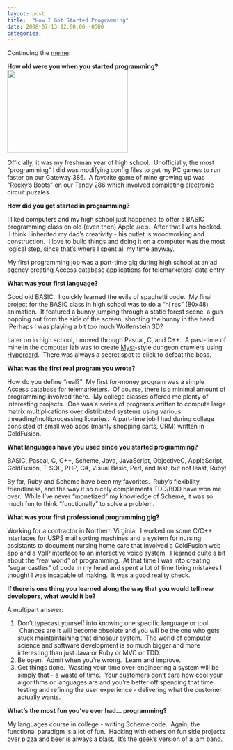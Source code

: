```yaml
---
layout: post
title:  "How I Got Started Programming"
date: 2008-07-13 12:00:00 -0500
categories: 
---
```


Continuing the <a href="http://www.slash7.com/articles/2008/6/30/how-i-got-started-programming">meme</a>:

<strong>How old were you when you started programming?<img class="alignright" src="http://www.warrenrobinett.com/rockysboots/rocky_screen.jpg" alt="" width="277" height="190" />
</strong>

Officially, it was my freshman year of high school.  Unofficially, the most &#8220;programming&#8221; I did was modifying config files to get my PC games to run faster on our Gateway 386.  A favorite game of mine growing up was &#8220;Rocky&#8217;s Boots&#8221; on our Tandy 286 which involved completing electronic circuit puzzles.  

<strong>How did you get started in programming?</strong>

I liked computers and my high school just happened to offer a BASIC programming class on old (even then) Apple //e&#8217;s.  After that I was hooked.  I think I inherited my dad&#8217;s creativity - his outlet is woodworking and construction.  I love to build things and doing it on a computer was the most logical step, since that&#8217;s where I spent all my time anyway.

My first programming job was a part-time gig during high school at an ad agency creating Access database applications for telemarketers&#8217; data entry.

<strong>What was your first language?</strong>

Good old BASIC.  I quickly learned the evils of spaghetti code.  My final project for the BASIC class in high school was to do a &#8220;hi res&#8221; (80x48) animation.  It featured a bunny jumping through a static forest scene, a gun popping out from the side of the screen, shooting the bunny in the head.  Perhaps I was playing a bit too much Wolfenstein 3D?

Later on in high school, I moved through Pascal, C, and C++.  A past-time of mine in the computer lab was to create <a href="http://en.wikipedia.org/wiki/Myst">Myst</a>-style dungeon crawlers using <a href="http://en.wikipedia.org/wiki/HyperCard">Hypercard</a>.  There was always a secret spot to click to defeat the boss.  

<strong>What was the first real program you wrote?</strong>

How do you define &#8220;real?&#8221;  My first for-money program was a simple Access database for telemarketers.  Of course, there is a minimal amount of programming involved there.  My college classes offered me plenty of interesting projects.  One was a series of programs written to compute large matrix multiplications over distributed systems using various threading/multiprocessing libraries.  A part-time job I had during college consisted of small web apps (mainly shopping carts, CRM) written in ColdFusion.  

<strong>What languages have you used since you started programming?</strong>

BASIC, Pascal, C, C++, Scheme, Java, JavaScript, ObjectiveC, AppleScript, ColdFusion, T-SQL, PHP, C#, Visual Basic, Perl, and last, but not least, Ruby!

By far, Ruby and Scheme have been my favorites.  Ruby&#8217;s flexibility, friendliness, and the way it so nicely complements TDD/BDD have won me over.  While I&#8217;ve never &#8220;monetized&#8221; my knowledge of Scheme, it was so much fun to think &#8220;functionally&#8221; to solve a problem.  

<strong>What was your first professional programming gig?</strong>

Working for a contractor in Northern Virginia.  I worked on some C/C++ interfaces for USPS mail sorting machines and a system for nursing assistants to document nursing home care that involved a ColdFusion web app and a VoIP interface to an interactive voice system.  I learned quite a bit about the &#8220;real world&#8221; of programming.  At that time I was into creating &#8220;sugar castles&#8221; of code in my head and spent a lot of time fixing mistakes I thought I was incapable of making.  It was a good reality check.

<strong>If there is one thing you learned along the way that you would tell new developers, what would it be?</strong>

A multipart answer:

<ol>
    <li>Don&#8217;t typecast yourself into knowing one specific language or tool.  Chances are it will become obsolete and you will be the one who gets stuck maintaintaining that dinosaur system.  The world of computer science and software development is so much bigger and more interesting than just Java or Ruby or MVC or TDD.</li>
    <li>Be open.  Admit when you&#8217;re wrong.  Learn and improve.</li>
    <li>Get things done.  Wasting your time over-engineering a system will be simply that - a waste of time.  Your customers don&#8217;t care how cool your algorithms or languages are and you&#8217;re better off spending that time testing and refining the user experience - delivering what the customer actually wants.</li>
</ol>


<strong>What’s the most fun you’ve ever had… programming?</strong>

My languages course in college - writing Scheme code.  Again, the functional paradigm is a lot of fun.  Hacking with others on fun side projects over pizza and beer is always a blast.  It&#8217;s the geek&#8217;s version of a jam band.
